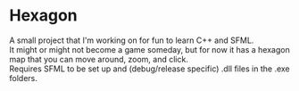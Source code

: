 # Hexagon
A small project that I'm working on for fun to learn C++ and SFML.  
It might or might not become a game someday, but for now it has a hexagon map that you can move around, zoom, and click.  
Requires SFML to be set up and (debug/release specific) .dll files in the .exe folders.